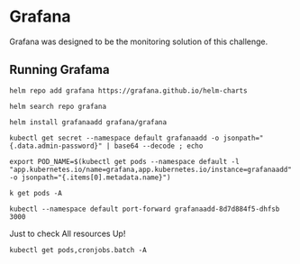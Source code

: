 # Grafana

Grafana was designed to be the monitoring solution of this challenge.

## Running Grafama

```
helm repo add grafana https://grafana.github.io/helm-charts
```
```
helm search repo grafana
```
```
helm install grafanaadd grafana/grafana
```
```
kubectl get secret --namespace default grafanaadd -o jsonpath="{.data.admin-password}" | base64 --decode ; echo
```
```
export POD_NAME=$(kubectl get pods --namespace default -l "app.kubernetes.io/name=grafana,app.kubernetes.io/instance=grafanaadd" -o jsonpath="{.items[0].metadata.name}")
```
```
k get pods -A
```
```
kubectl --namespace default port-forward grafanaadd-8d7d884f5-dhfsb 3000
```

Just to check All resources Up!
```
kubectl get pods,cronjobs.batch -A
```